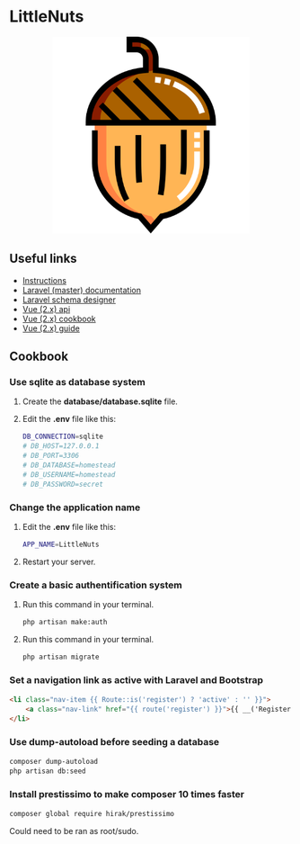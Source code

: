 # LittleNuts

<p align="center">
    <img src="./public/logo.svg" alt="logo" width="350">
</p>

## Useful links

- [Instructions](https://github.com/becodeorg/LIE-Hamilton-1.7/tree/master/02-La-colline/02a-VueJS-Laravel)
- [Laravel (master) documentation](https://laravel.com/docs/master)
- [Laravel schema designer](https://laravelsd.com/)
- [Vue (2.x) api](https://vuejs.org/v2/api/)
- [Vue (2.x) cookbook](https://vuejs.org/v2/cookbook/)
- [Vue (2.x) guide](https://vuejs.org/v2/guide/)

## Cookbook

### Use sqlite as database system

1. Create the **database/database.sqlite** file.

1. Edit the **.env** file like this:

    ```bash
    DB_CONNECTION=sqlite
    # DB_HOST=127.0.0.1
    # DB_PORT=3306
    # DB_DATABASE=homestead
    # DB_USERNAME=homestead
    # DB_PASSWORD=secret
    ```

### Change the application name

1. Edit the **.env** file like this:

    ```bash
    APP_NAME=LittleNuts
    ```

1. Restart your server.

### Create a basic authentification system

1. Run this command in your terminal.

    ```bash
    php artisan make:auth
    ```

1. Run this command in your terminal.

    ```bash
    php artisan migrate
    ```

### Set a navigation link as active with Laravel and Bootstrap

```html
<li class="nav-item {{ Route::is('register') ? 'active' : '' }}">
    <a class="nav-link" href="{{ route('register') }}">{{ __('Register') }}</a>
</li>
```

### Use dump-autoload before seeding a database

```bash
composer dump-autoload
php artisan db:seed
```

### Install prestissimo to make composer 10 times faster

```bash
composer global require hirak/prestissimo
```

Could need to be ran as root/sudo.